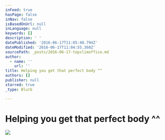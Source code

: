 ```yaml
---
inFeed: true
hasPage: false
inNav: false
isBasedOnUrl: null
inLanguage: null
keywords: []
description: ' '
datePublished: '2016-06-17T11:05:40.794Z'
dateModified: '2016-06-17T11:04:55.360Z'
sourcePath: _posts/2016-06-17-topslimoffice.md
author:
  - name: ''
    url: ''
title: Helping you get that perfect body ^^
authors: []
publisher: null
starred: true
_type: Blurb

---
```

# Helping you get that perfect body ^^
![ ](https://the-grid-user-content.s3-us-west-2.amazonaws.com/bf9d3b85-674f-44d4-a2f6-f1843ba491f3.png)